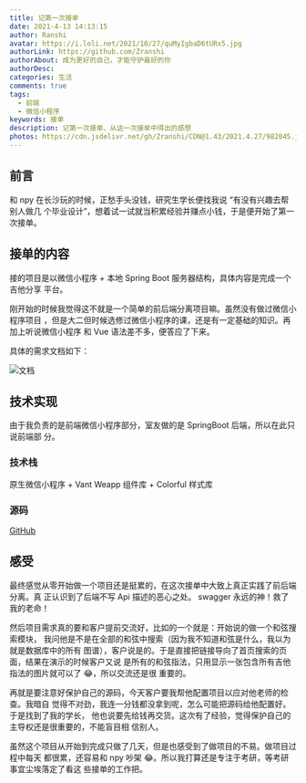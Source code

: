 ```yaml
---
title: 记第一次接单
date: 2021-4-13 14:13:15
author: Ranshi
avatar: https://i.loli.net/2021/10/27/quMyIgbaD6tURx5.jpg
authorLink: https://github.com/Zranshi
authorAbout: 成为更好的自己，才能守护最好的你
authorDesc:
categories: 生活
comments: true
tags:
  - 前端
  - 微信小程序
keywords: 接单
description: 记第一次接单、从这一次接单中得出的感想
photos: https://cdn.jsdelivr.net/gh/Zranshi/CDN@1.43/2021.4.27/982045.jpg
---
```


## 前言

和 npy 在长沙玩的时候，正愁手头没钱，研究生学长便找我说 “有没有兴趣去帮别人做几
个毕业设计”，想着试一试就当积累经验并赚点小钱，于是便开始了第一次接单。

## 接单的内容

接的项目是以微信小程序 + 本地 Spring Boot 服务器结构，具体内容是完成一个吉他分享
平台。

刚开始的时候我觉得这不就是一个简单的前后端分离项目嘛。虽然没有做过微信小程序项目
，但是大二但时候选修过微信小程序的课，还是有一定基础的知识。再加上听说微信小程序
和 Vue 语法差不多，便答应了下来。

具体的需求文档如下：

![文档](http://qrhqnhids.hn-bkt.clouddn.com/19415983E9EF808FD9B7B68FF1F992F5.jpg)

## 技术实现

由于我负责的是前端微信小程序部分，室友做的是 SpringBoot 后端，所以在此只说前端部
分。

### 技术栈

原生微信小程序 + Vant Weapp 组件库 + Colorful 样式库

### 源码

[GitHub](https://github.com/Zranshi/guitar-sharing)

## 感受

最终感觉从零开始做一个项目还是挺累的，在这次接单中大致上真正实践了前后端分离。真
正认识到了后端不写 Api 描述的恶心之处。 swagger 永远的神！救了我的老命！

然后项目需求真的要和客户提前交流好，比如的一个就是：开始说的做一个和弦搜索模块，
我问他是不是在全部的和弦中搜索（因为我不知道和弦是什么，我以为就是数据库中的所有
图谱），客户说是的。于是直接把链接导向了首页搜索的页面，结果在演示的时候客户又说
是所有的和弦指法，只用显示一张包含所有吉他指法的图片就可以了 😂，所以交流还是很
重要的。

再就是要注意好保护自己的源码，今天客户要我帮他配置项目以应对他老师的检查。我暗自
觉得不对劲，我连一分钱都没拿到呢，怎么可能把源码给他配置好。于是找到了我的学长，
他也说要先给钱再交货。这次有了经验，觉得保护自己的主导权还是很重要的，不能盲目相
信别人。

虽然这个项目从开始到完成只做了几天，但是也感受到了做项目的不易。做项目过程中每天
都很累，还容易和 npy 吵架 😂。所以我打算还是专注于考研，等考研事宜尘埃落定了看这
些接单的工作把。
